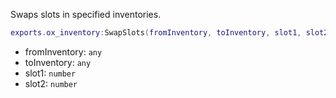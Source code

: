 Swaps slots in specified inventories.

```lua
exports.ox_inventory:SwapSlots(fromInventory, toInventory, slot1, slot2)
```

* fromInventory: `any`
* toInventory: `any`
* slot1: `number`
* slot2: `number`

